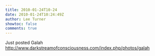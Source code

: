 ```yaml
---
title: 2010-01-24T10-24
date: 2010-01-24T10:24:49Z
author: Lee Turner
showtoc: false
comments: true
---
```


Just posted Galah http://www.darkstreamofconsciousness.com/index.php/photos/galah

